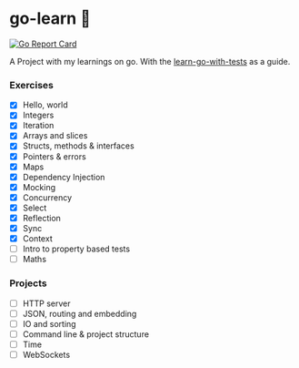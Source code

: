 # go-learn 🐹
[![Go Report Card](https://goreportcard.com/badge/github.com/andre000/go-learn)](https://goreportcard.com/report/github.com/andre000/go-learn)

A Project with my learnings on go. With the [learn-go-with-tests](https://github.com/quii/learn-go-with-tests) as a guide.

### Exercises

- [x] Hello, world
- [x] Integers
- [x] Iteration
- [x] Arrays and slices
- [x] Structs, methods & interfaces
- [x] Pointers & errors
- [x] Maps
- [x] Dependency Injection
- [x] Mocking
- [x] Concurrency
- [x] Select
- [x] Reflection
- [x] Sync
- [x] Context
- [ ] Intro to property based tests
- [ ] Maths 

### Projects

- [ ] HTTP server
- [ ] JSON, routing and embedding
- [ ] IO and sorting
- [ ] Command line & project structure
- [ ] Time
- [ ] WebSockets